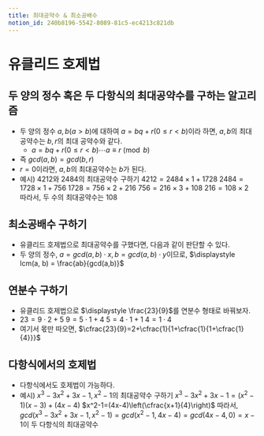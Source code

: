```yaml
---
title: 최대공약수 & 최소공배수
notion_id: 240b8196-5542-8089-81c5-ec4213c821db
---
```


# 유클리드 호제법


## 두 양의 정수 혹은 두 다항식의 최대공약수를 구하는 알고리즘

- 두 양의 정수 $a, b (a > b)$에 대하여 $a=bq+r(0\le r<b)$이라 하면, $a, b$의 최대공약수는 $b,r$의 최대 공약수와 같다.
    - $a=bq+r(0\le r<b) \cdots a \equiv r\pmod b$
- 즉 $gcd(a, b) = gcd(b, r)$
- $r=0$이라면, $a,b$의 최대공약수는 $b$가 된다.
- 예시) $4212$와 $2484$의 최대공약수 구하기
$4212=2484 \times1+1728$
$2484=1728 \times1+756$
$1728=756 \times2+216$
$756=216 \times3+108$
$216=108 \times2$
따라서, 두 수의 최대공약수는 108

## 최소공배수 구하기

- 유클리드 호제법으로 최대공약수를 구했다면, 다음과 같이 판단할 수 있다.
- 두 양의 정수, $\displaystyle a = gcd(a,b) \cdot x, b = gcd(a,b) \cdot y$이므로, $\displaystyle lcm(a, b) = \frac{ab}{gcd(a,b)}$

## 연분수 구하기

- 유클리드 호제법으로 $\displaystyle \frac{23}{9}$를 연분수 형태로 바꿔보자.
- $23 = 9 \cdot 2 + 5$
$9 = 5 \cdot 1 + 4$
$5 = 4 \cdot 1 + 1$
$4 = 1 \cdot 4$
- 여기서 몫만 따오면, $\cfrac{23}{9}=2+\cfrac{1}{1+\cfrac{1}{1+\cfrac{1}{4}}}$

## 다항식에서의 호제법

- 다항식에서도 호제법이 가능하다.
- 예시) $x^3 -3x^2 +3x-1, x^2-1$의 최대공약수 구하기
$x^3 -3x^2 +3x-1=(x^2-1)(x-3) + (4x-4)$
$x^2-1=(4x-4)\left(\cfrac{x+1}{4}\right)$
따라서, $gcd(x^3 -3x^2 +3x-1, x^2-1)= gcd(x^2-1,4x-4)=gcd(4x-4,0)=x-1$이 두 다항식의 최대공약수
